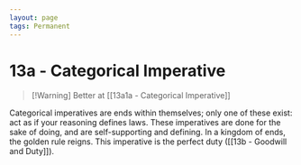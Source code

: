 ```yaml
---
layout: page
tags: Permanent 
---
```


# 13a - Categorical Imperative

> [!Warning] Better at [[13a1a - Categorical Imperative]]

Categorical imperatives are ends within themselves; only one of these exist: act as if your reasoning defines laws. These imperatives are done for the sake of doing, and are self-supporting and defining. In a kingdom of ends, the golden rule reigns. This imperative is the perfect duty ([[13b - Goodwill and Duty]]).